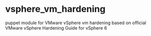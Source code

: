 # vsphere_vm_hardening
puppet module for VMware vSphere vm hardening based on official VMware vSphere Hardening Guide for vSphere 6

